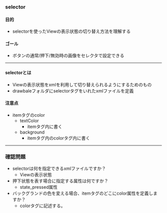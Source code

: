 ### selector

#### 目的
* selectorを使ったViewの表示状態の切り替え方法を理解する

#### ゴール
* ボタンの通常/押下/無効時の画像をセレクタで設定できる

---

#### selectorとは
* Viewの表示状態をxmlを利用して切り替えられるようにするためのもの
* drawbaleフォルダにselectorタグをいれたxmlファイルを定義

#### 注意点
* itemタグのcolor
	* textColor
		* itemタグ内に書く
	* background
		* itemタグ内のcolorタグ内に書く

---
### 確認問題
* selectorは何を指定できるxmlファイルですか？
	* Viewの表示状態
* 押下状態を表す場合に指定する属性は何ですか？
	* state_pressed属性
* バックグランドの色を変える場合、itemタグのどこにcolor属性を定義しますか？
	* colorタグに記述する。
